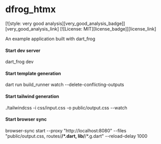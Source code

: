 # dfrog_htmx

[![style: very good analysis][very_good_analysis_badge]][very_good_analysis_link]
[![License: MIT][license_badge]][license_link]

An example application built with dart_frog

#### Start dev server
dart_frog dev
#### Start template generation
dart run build_runner watch --delete-conflicting-outputs
#### Start tailwind generation
./tailwindcss -i css/input.css -o public/output.css --watch
#### Start browser sync
browser-sync start --proxy "http://localhost:8080" --files "public/output.css, routes/**/*.dart, lib/**/*.g.dart" --reload-delay 1000